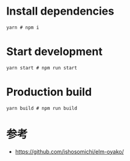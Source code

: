 # Install dependencies

```
yarn # npm i
```

# Start development

```
yarn start # npm run start
```

# Production build

```
yarn build # npm run build
```

# 参考

- https://github.com/jshosomichi/elm-oyako/
